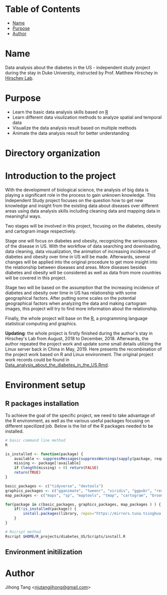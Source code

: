 [TOC levels=1-3]: #

# Table of Contents
- [Name](#name)
- [Purpose](#purpose)
- [Author](#author)

# Name
Data analysis about the diabetes in the US - independent study project during the stay in Duke University, instructed by Prof. Matthew Hirschey in [Hirschey Lab](https://github.com/hirscheylab).

# Purpose
* Learn the basic data analysis skills based on [R](https://www.r-project.org/)
* Learn different data visulization methods to analyze spatial and temporal data
* Visualize the data analysis result based on multiple methods
* Animate the data analysis result for better understanding 

# Directory organization

# Introduction to the project
With the development of biological science, the analysis of big data is playing a significant role in the process to gain unknown knowledge. This Independent Study project focuses on the question how to get new knowledge and insight from the existing data about diseases over different areas using data analysis skills including cleaning data and mapping data in meaningful ways. 

Two stages will be involved in this project, focusing on the diabetes, obesity and cartogram image respectively. 

Stage one will focus on diabetes and obesity, recognizing the seriousness of the disease in US. With the workflow of data searching and downloading, data cleaning, data visualization, the animation of increasing incidence of diabetes and obesity over time in US will be made. Afterwards, several changes will be applied into the original procedure to get more insight into the relationship between diseases and areas. More diseases besides diabetes and obesity will be considered as well as data from more countries will be covered in this project. 

Stage two will be based on the assumption that the increasing incidence of diabetes and obesity over time in US has relationship with some geographical factors. After putting some scales on the potential geographical factors when analyzing the data and making cartogram images, this project will try to find more information about the relationship.

Finally, the whole project will base on the [R](https://www.r-project.org/), a programming language statistical computing and graphics.

**Updating**: the whole project is firstly finished during the author's stay in Hirschey's Lab from August, 2018 to December, 2018. Afterwards, the author repeated the project work and update some small details utilizing the Linux server back in China in May, 2019. Here presents the recombination of the project work based on R and Linux environment. The original project work records could be found in [Data_analysis_about_the_diabetes_in_the_US.Rmd](./Data_analysis_about_the_diabetes_in_the_US.Rmd).

# Environment setup 
## R packages installation
To achieve the goal of the specific project, we need to take advantage of the R environment, as well as the various useful packages focusing on different specilized job. Below is the list of the R packages needed to be installed.

```bash
# basic command line method
R
```
```r
is_installed <- function(package) {
    available <- suppressMessages(suppressWarnings(sapply(package, require, quietly = TRUE, character.only = TRUE, warn.conflicts = FALSE)))
    missing <- package[!available]
    if (length(missing) > 0) return(FALSE)
    return(TRUE)
}

basic_packages <- c("tidyverse", "devtools")
graphics_packages <- c("gganimate", "tweenr", "viridis", "ggpubr", "reshape2")
map_packages <- c("maps", "sp", "maptools", "tmap", "cartogram", "broom")

for(package in c(basic_packages, graphics_packages, map_packages ) ) {
    if(!is_installed(package)) {
        install.packages(library, repos="https://mirrors.tuna.tsinghua.edu.cn/CRAN")
    }
}
```
```bash
# Rscript method
Rscript $HOME/R_projects/diabetes_US/Scripts/install.R 
```
## Environment initilization

# Author
Jihong Tang &lt;njutangjihong@gmail.com&gt;

